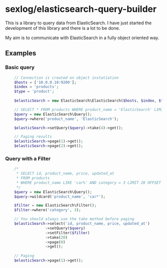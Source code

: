 # sexlog/elasticsearch-query-builder

This is a library to query data from ElasticSearch. I have just started the development of this library and there is a lot to be done.

My aim is to communicate with ElasticSearch in a fully object oriented way.
  
## Examples
  
### Basic query  
  
```php
    // Connection is created on object instatiation
    $hosts = ['10.0.0.10:9200'];
    $index = 'products';
    $type = 'product';
    
    $elasticSearch = new ElasticSearch\ElasticSearch($hosts, $index, $type);

    // SELECT * FROM products WHERE product_name = 'ElasticSearch' LIMIT 4
    $query = new ElasticSearch\Query();
    $query->where('product_name', 'ElasticSearch');

    $elasticSearch->setQuery($query)->take(4)->get();

    // Paging results
    $elasticSearch->page(1)->get();
    $elasticSearch->page(2)->get();
```

### Query with a Filter

```php
    /*
     * SELECT id, product_name, price, updated_at 
     * FROM products 
     * WHERE product_name LIKE 'car%' AND category = 3 LIMIT 20 OFFSET 0
     */ 
    $query = new ElasticSearch\Query();
    $query->wildcard('product_name', 'car*');

    $filter = new ElasticSearch\Filter();
    $filter->where('category', 3);

    // You should always use the take method before paging
    $elasticSearch->select('id, product_name, price, updated_at')
                  ->setQuery($query)
                  ->setFilter($filter)
                  ->take(20)
                  ->page(0)
                  ->get();
    
    // Paging
    $elasticSearch->page(1)->get(); 
```
